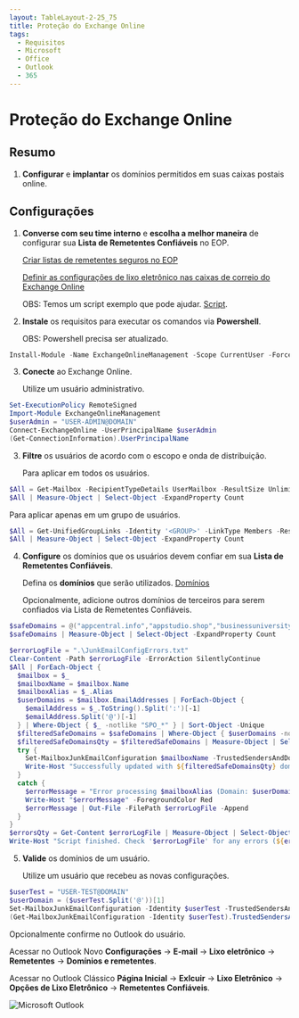 ```yaml
---
layout: TableLayout-2-25_75
title: Proteção do Exchange Online
tags:
  - Requisitos
  - Microsoft
  - Office
  - Outlook
  - 365
---
```


# Proteção do Exchange Online

## Resumo

1. **Configurar** e **implantar** os domínios permitidos em suas caixas postais online.

## Configurações

1. **Converse com seu time interno** e **escolha a melhor maneira** de configurar sua **Lista de Remetentes Confiáveis** no EOP.

   [Criar listas de remetentes seguros no EOP](https://docs.microsoft.com/pt-br/microsoft-365/security/office-365-security/create-safe-sender-lists-in-office-365?view=o365-worldwide)

   [Definir as configurações de lixo eletrônico nas caixas de correio do Exchange Online](https://docs.microsoft.com/pt-br/microsoft-365/security/office-365-security/configure-junk-email-settings-on-exo-mailboxes?view=o365-worldwide)

   OBS: Temos um script exemplo que pode ajudar. [Script](https://cdn.phishx.io/test/safesenders.txt).

2. **Instale** os requisitos para executar os comandos via **Powershell**.

   OBS: Powershell precisa ser atualizado.

```powershell
Install-Module -Name ExchangeOnlineManagement -Scope CurrentUser -Force -AllowClobber -AcceptLicense
```

3. **Conecte** ao Exchange Online.

   Utilize um usuário administrativo.

```powershell
Set-ExecutionPolicy RemoteSigned
Import-Module ExchangeOnlineManagement
$userAdmin = "USER-ADMIN@DOMAIN"
Connect-ExchangeOnline -UserPrincipalName $userAdmin
(Get-ConnectionInformation).UserPrincipalName
```

3. **Filtre** os usuários de acordo com o escopo e onda de distribuição.

   Para aplicar em todos os usuários.

```powershell
$All = Get-Mailbox -RecipientTypeDetails UserMailbox -ResultSize Unlimited
$All | Measure-Object | Select-Object -ExpandProperty Count
```

Para aplicar apenas em um grupo de usuários.

```powershell
$All = Get-UnifiedGroupLinks -Identity '<GROUP>' -LinkType Members -ResultSize Unlimited
$All | Measure-Object | Select-Object -ExpandProperty Count
```

4. **Configure** os domínios que os usuários devem confiar em sua **Lista de Remetentes Confiáveis**.

   Defina os **domínios** que serão utilizados. [Domínios](../domains.html#separada-por-espacos)

   Opcionalmente, adicione outros domínios de terceiros para serem confiados via Lista de Remetentes Confiáveis.

```powershell
$safeDomains = @("appcentral.info","appstudio.shop","businessuniversity.tech","cloudacademy.live","cloudconnect.cfd","dealsnews.club","deviceguard.pro","digitaleducation.digital","festivalnews.online","infoportal.live","linkdata.live","mailvault.site","marketonline.one","microlearning.academy","peoplex.io","phishing.com.br","phishx.com","phishx.com.br","phishx.io","privacynow.click","proopportunity.one","securedevice.site","securetech.lat","securityapp.cloud","smartdevice.live","technews.rest","trainingportal.me","varejoonline.club","webportal.one")
$safeDomains | Measure-Object | Select-Object -ExpandProperty Count

$errorLogFile = ".\JunkEmailConfigErrors.txt"
Clear-Content -Path $errorLogFile -ErrorAction SilentlyContinue
$All | ForEach-Object {
  $mailbox = $_
  $mailboxName = $mailbox.Name
  $mailboxAlias = $_.Alias
  $userDomains = $mailbox.EmailAddresses | ForEach-Object {
    $emailAddress = $_.ToString().Split(':')[-1]
    $emailAddress.Split('@')[-1]
  } | Where-Object { $_ -notlike "SPO_*" } | Sort-Object -Unique
  $filteredSafeDomains = $safeDomains | Where-Object { $userDomains -notcontains $_ }
  $filteredSafeDomainsQty = $filteredSafeDomains | Measure-Object | Select-Object -ExpandProperty Count
  try {
    Set-MailboxJunkEmailConfiguration $mailboxName -TrustedSendersAndDomains @{Add=$filteredSafeDomains} -ErrorAction Stop
    Write-Host "Successfully updated with ${filteredSafeDomainsQty} domains in junk email configuration for ${mailboxAlias}."
  }
  catch {
    $errorMessage = "Error processing $mailboxAlias (Domain: $userDomains): $($_.Exception.Message)"
    Write-Host "$errorMessage" -ForegroundColor Red
    $errorMessage | Out-File -FilePath $errorLogFile -Append
  }
}
$errorsQty = Get-Content $errorLogFile | Measure-Object | Select-Object -ExpandProperty Count
Write-Host "Script finished. Check '$errorLogFile' for any errors (${errorsQty})."
```

5. **Valide** os domínios de um usuário.

   Utilize um usuário que recebeu as novas configurações.

```powershell
$userTest = "USER-TEST@DOMAIN"
$userDomain = ($userTest.Split('@'))[1]
Set-MailboxJunkEmailConfiguration -Identity $userTest -TrustedSendersAndDomains @{Add=$userDomain}
(Get-MailboxJunkEmailConfiguration -Identity $userTest).TrustedSendersAndDomains | ConvertTo-Json
```

Opcionalmente confirme no Outlook do usuário.

Acessar no Outlook Novo **Configurações** -> **E-mail** -> **Lixo eletrônico** -> **Remetentes** -> **Domínios e remetentes**.

Acessar no Outlook Clássico **Página Inicial** -> **Exlcuir** -> **Lixo Eletrônico** -> **Opções de Lixo Eletrônico** -> **Remetentes Confiáveis**.

![Microsoft Outlook](https://cdn.phishx.io/phishx-docs/images/phishx_settings_docs_safe_senders_list_03.jpg)
